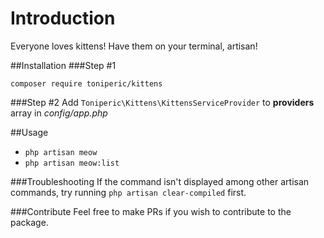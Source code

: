 # Introduction
Everyone loves kittens! Have them on your terminal, artisan!

##Installation
###Step #1
```
composer require toniperic/kittens
```
###Step #2
Add `Toniperic\Kittens\KittensServiceProvider` to **providers** array in *config/app.php*

##Usage
- `php artisan meow`
- `php artisan meow:list`


###Troubleshooting
If the command isn't displayed among other artisan commands, try running `php artisan clear-compiled` first.

###Contribute
Feel free to make PRs if you wish to contribute to the package.
